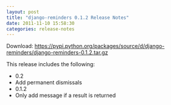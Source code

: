 ```yaml
---
layout: post
title: "django-reminders 0.1.2 Release Notes"
date: 2011-11-10 15:58:30
categories: release-notes
---
```


Download: <https://pypi.python.org/packages/source/d/django-reminders/django-reminders-0.1.2.tar.gz>

This release includes the following:

* 0.2
* Add permanent dismissals
* 0.1.2
* Only add message if a result is returned
